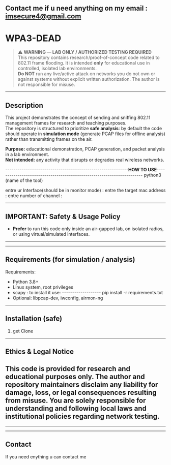 Contact me if u need anything on my email :          imsecure4@gmail.com
----------------------------------------------------------------------------------------------------------------------------------------------------------------------------------------------
# WPA3-DEAD

> ⚠️ **WARNING — LAB ONLY / AUTHORIZED TESTING REQUIRED**  
> This repository contains research/proof-of-concept code related to 802.11 frame flooding. It is intended **only** for educational use in controlled, isolated lab environments.  
> **Do NOT** run any live/active attack on networks you do not own or against systems without explicit written authorization. The author is not responsible for misuse.

-------------------------------------------------------------------------------------------------------------------------------------------------

## Description
This project demonstrates the concept of sending and sniffing 802.11 management frames for research and teaching purposes.  
The repository is structured to prioritize **safe analysis**: by default the code should operate in **simulation mode** (generate PCAP files for offline analysis) rather than transmitting frames on the air.

**Purpose:** educational demonstration, PCAP generation, and packet analysis in a lab environment.  
**Not intended:** any activity that disrupts or degrades real wireless networks.  


------------------------------------------------------------**HOW TO USE**-----------------------------------------------------------------------
  python3 (name of the tool)
  
  entre ur Interface(should be in monitor mode) :
  entre the target mac address :
  entre number of channel : 

  
--------------------------------------------------------------------------------------------------------------------------------------------------
## IMPORTANT: Safety & Usage Policy  
- **Prefer** to run this code only inside an air-gapped lab, on isolated radios, or using virtual/simulated interfaces.  

-------------------------------------------------------------------------------------------------------------------------------------------------

-------------------------------------------------------------------------------------------------------------------------------------------------

## Requirements (for simulation / analysis)
Requirements:
- Python 3.8+
- Linux system, root privileges
- scapy    : to install it use:  -------------------  pip install -r requirements.txt
- Optional: libpcap-dev, iwconfig, airmon-ng

-------------------------------------------------------------------------------------------------------------------------------------------------

## Installation (safe)
1. get Clone  
---

## Ethics & Legal Notice
This code is provided for **research and educational purposes** only. The author and repository maintainers disclaim any liability for damage, loss, or legal consequences resulting from misuse. You are solely responsible for understanding and following local laws and institutional policies regarding network testing.
---
---
---
## Contact
If you need enything u can contact me
